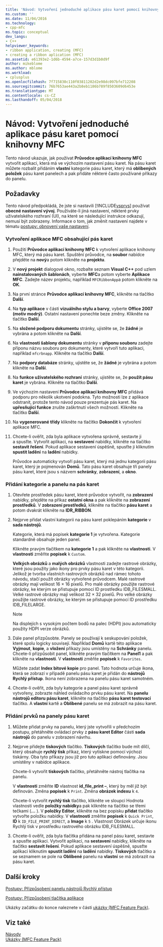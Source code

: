 ```yaml
---
title: 'Návod: Vytvoření jednoduché aplikace pásu karet pomocí knihovny MFC | Microsoft Docs'
ms.custom: ''
ms.date: 11/04/2016
ms.technology:
- cpp-mfc
ms.topic: conceptual
dev_langs:
- C++
helpviewer_keywords:
- ribbon application, creating (MFC)
- creating a ribbon aplication (MFC)
ms.assetid: e61393e2-1d6b-4594-a7ce-157d3d1b0d9f
author: mikeblome
ms.author: mblome
ms.workload:
- cplusplus
ms.openlocfilehash: 7f715830c110f03811202d2e98dc097bfe712208
ms.sourcegitcommit: 76b7653ae443a2b8eb1186b789f8503609d6453e
ms.translationtype: MT
ms.contentlocale: cs-CZ
ms.lasthandoff: 05/04/2018
---
```

# <a name="walkthrough-creating-a-ribbon-application-by-using-mfc"></a>Návod: Vytvoření jednoduché aplikace pásu karet pomocí knihovny MFC
Tento návod ukazuje, jak používat **Průvodce aplikací knihovny MFC** vytvořit aplikaci, která má ve výchozím nastavení pásu karet. Na pásu karet můžete rozbalit přidáním **vlastní** kategorie pásu karet, který má **oblíbených položek** pásu karet panelech a pak přidáte některé často používané příkazy do panelu.  
  
## <a name="prerequisites"></a>Požadavky  
 Tento návod předpokládá, že jste si nastavili [!INCLUDE[vsprvs](../assembler/masm/includes/vsprvs_md.md)] používat **obecné nastavení vývoj**. Používáte-li jiná nastavení, některé prvky uživatelského rozhraní (UI), na které se následující instrukce odkazují, nemusí být zobrazeny. Informace o tom, jak změnit nastavení najdete v tématu [postupy: obnovení vaše nastavení](http://msdn.microsoft.com/en-us/c95c51be-e609-4769-abba-65e6beedec76).  
  
### <a name="to-create-an-mfc-application-that-has-a-ribbon"></a>Vytvoření aplikace MFC obsahující pás karet  
  
1.  Použití **Průvodce aplikací knihovny MFC** k vytvoření aplikace knihovny MFC, který má pásu karet. Spuštění průvodce, na **soubor** nabídce přejděte na **nový**a potom klikněte na **projektu**.  
  
2.  V **nový projekt** dialogové okno, rozbalte seznam **Visual C++** pod uzlem **nainstalovaných šablonách**, vyberte **MFC**a potom vyberte  **Aplikace MFC**. Zadejte název projektu, například `MFCRibbonApp`a potom klikněte na **OK**.  
  
3.  Na první stránce **Průvodce aplikací knihovny MFC**, klikněte na tlačítko **Další**.  
  
4.  Na **typ aplikace** v části **vizuálního stylu a barvy**, vyberte **Office 2007 (motiv modrý)**. Ostatní nastavení ponechte beze změny. Klikněte na tlačítko **Další**.  
  
5.  Na **složené podporu dokumentu** stránky, ujistěte se, že **žádné** je vybrána a potom klikněte na **Další**.  
  
6.  Na **vlastnosti šablony dokumentu** stránky v **příponu souboru** zadejte příponu názvu souboru pro dokumenty, které vytvoří tuto aplikaci, například `mfcrbnapp`. Klikněte na tlačítko **Další**.  
  
7.  Na **podpory databáze** stránky, ujistěte se, že **žádné** je vybrána a potom klikněte na **Další**.  
  
8.  Na **funkce uživatelského rozhraní** stránky, ujistěte se, že **použít pásu karet** je vybrána. Klikněte na tlačítko **Další**.  
  
9. Ve výchozím nastavení **Průvodce aplikací knihovny MFC** přidává podporu pro několik ukotvení podokna. Tyto možnosti lze z aplikace odstranit, protože tento návod pouze prezentuje pás karet. Na **upřesňující funkce** zrušte zaškrtnutí všech možností. Klikněte na tlačítko **Další**.  
  
10. Na **vygenerované třídy** klikněte na tlačítko **Dokončit** k vytvoření aplikace MFC.  
  
11. Chcete-li ověřit, zda byla aplikace vytvořena správně, sestavte ji a spusťte. Vytvořit aplikaci, na **sestavení** nabídky, klikněte na tlačítko **sestavit řešení**. Pokud aplikace sestavení úspěšně, spusťte ji kliknutím **spustit ladění** na **ladění** nabídky.  
  
     Průvodce automaticky vytvoří pásu karet, který má jednu kategorii pásu karet, který je pojmenován **Domů**. Tato pásu karet obsahuje tři panely pásu karet, které jsou s názvem **schránky**, **zobrazení**, a **okno**.  
  
### <a name="to-add-a-category-and-panel-to-the-ribbon"></a>Přidání kategorie a panelu na pás karet  
  
1.  Otevřete prostředek pásu karet, které průvodce vytvořit, na **zobrazení** nabídky, přejděte na příkaz **ostatní okna** a pak klikněte na **zobrazení prostředků**. V **zobrazení prostředků**, klikněte na tlačítko **pásu karet** a potom dvakrát klikněte na **IDR_RIBBON**.  
  
2.  Nejprve přidat vlastní kategorii na pásu karet poklepáním **kategorie** v **sada nástrojů**.  
  
     Kategorie, která má popisek **kategorie 1** je vytvořena. Kategorie standardně obsahuje jeden panel.  
  
     Klikněte pravým tlačítkem na **kategorie 1** a pak klikněte na **vlastnosti**. V **vlastnosti** změňte **popisek** k `Custom`.  
  
     **Velkých obrázků** a **malých obrázků** vlastnosti zadejte rastrové obrázky, které jsou použity jako ikony pro prvky pásu karet v této kategorii. Jelikož je tvorba vlastních rastrových obrázků nad rámec tohoto návodu, stačí použít obrázky vytvořené průvodcem. Malé rastrové obrázky mají velikost 16 × 16 pixelů. Pro malé obrázky použijte rastrové obrázky, ke kterým se přistupuje pomocí ID prostředku IDB_FILESMALL. Velké rastrové obrázky mají velikost 32 × 32 pixelů. Pro velké obrázky použijte rastrové obrázky, ke kterým se přistupuje pomocí ID prostředku IDB_FILELARGE.  
  
    > [!NOTE]
    >  Na displejích s vysokým počtem bodů na palec (HDPI) jsou automaticky použity HDPI verze obrázků.  
  
3.  Dále panel přizpůsobte. Panely se používají k seskupování položek, které spolu logicky souvisejí. Například **Domů** kartě této aplikace **Vyjmout**, **kopie**, a **vložení** příkazy jsou umístěny na  **Schránky** panelu. Chcete-li přizpůsobit panel, klikněte pravým tlačítkem na **Panel1** a pak klikněte na **vlastnosti**. V **vlastnosti** změňte **popisek** k `Favorites`.  
  
     Můžete zadat **Index bitové kopie** pro panel. Tato hodnota určuje ikona, která se zobrazí v případě panelu pásu karet je přidán do **nástrojů Rychlý přístup**. Ikona není zobrazena na panelu pásu karet samotném.  
  
4.  Chcete-li ověřit, zda byly kategorie a panel pásu karet správně vytvořeny, zobrazte náhled ovládacího prvku pásu karet. Na **panelu nástrojů editoru pásu karet**, klikněte na tlačítko **pásu karet testovací** tlačítko. A **vlastní** kartě a **Oblíbené** panelu se má zobrazit na pásu karet.  
  
### <a name="to-add-elements-to-the-ribbon-panels"></a>Přidání prvků na panely pásu karet  
  
1.  Můžete přidat prvky na panelu, který jste vytvořili v předchozím postupu, přetáhněte ovládací prvky z **pásu karet Editor** části **sada nástrojů** do panelu v zobrazení návrhu.  
  
2.  Nejprve přidejte **tiskových** tlačítko. **Tiskových** tlačítko bude mít dílčí, který obsahuje **rychlý tisk** příkaz, který vytiskne pomocí výchozí tiskárny. Oba tyto příkazy jsou již pro tuto aplikaci definovány. Jsou umístěny v nabídce aplikace.  
  
     Chcete-li vytvořit **tiskových** tlačítko, přetáhněte nástroj tlačítka na panelu.  
  
     V **vlastnosti** změňte **ID** vlastnost **id_file_print –**, který by měl již být definován. Změna **popisek** k `Print`. Změna **obrázek indexu** k `4`.  
  
     Chcete-li vytvořit **rychlý tisk** tlačítko, klikněte ve sloupci Hodnota vlastnosti vedle **položky nabídky**a pak klikněte na tlačítko se třemi tečkami (**...** ). V **položky Editor**, klikněte na bez popisku **přidat** tlačítko vytvořte položku nabídky. V **vlastnosti** změňte **popisek** k `Quick Print`, **ID** k `ID_FILE_PRINT_DIRECT`, a **Image** k `5` . Vlastnost Obrázek určuje ikonu Rychlý tisk v prostředku rastrového obrázku IDB_FILESMALL.  
  
3.  Chcete-li ověřit, zda byla tlačítka přidána na panel pásu karet, sestavte a spusťte aplikaci. Vytvořit aplikaci, na **sestavení** nabídky, klikněte na tlačítko **sestavit řešení**. Pokud aplikace sestavení úspěšně, spusťte aplikaci kliknutím **spustit ladění** na **ladění** nabídky. **Tiskových** tlačítko a se seznamem se pole na **Oblíbené** panelu na **vlastní** se má zobrazit na pásu karet.  
  
## <a name="next-steps"></a>Další kroky  
 [Postupy: Přizpůsobení panelu nástrojů Rychlý přístup](../mfc/how-to-customize-the-quick-access-toolbar.md)  
  
 [Postupy: Přizpůsobení tlačítka aplikace](../mfc/how-to-customize-the-application-button.md)  
  
 Ukázky začátku do konce naleznete v části [ukázky (MFC Feature Pack)](../visual-cpp-samples.md).  
  
## <a name="see-also"></a>Viz také  
 [Návody](../mfc/walkthroughs-mfc.md)   
 [Ukázky (MFC Feature Pack)](../visual-cpp-samples.md)


